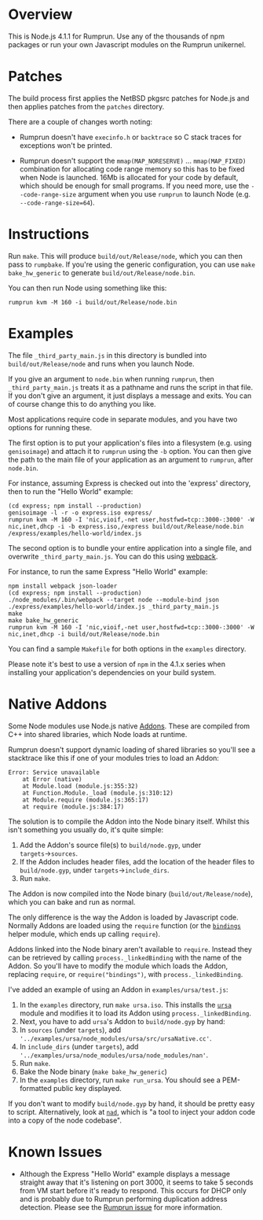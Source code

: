 Overview
========

This is Node.js 4.1.1 for Rumprun. Use any of the thousands of npm packages or run your own Javascript modules on the Rumprun unikernel.

Patches
=======

The build process first applies the NetBSD pkgsrc patches for Node.js and then
applies patches from the `patches` directory.

There are a couple of changes worth noting:

- Rumprun doesn't have `execinfo.h` or `backtrace` so C stack traces for
  exceptions won't be printed.

- Rumprun doesn't support the `mmap(MAP_NORESERVE)` ... `mmap(MAP_FIXED)`
  combination for allocating code range memory so this has to be fixed when
  Node is launched. 16Mb is allocated for your code by default, which should
  be enough for small programs. If you need more, use the `--code-range-size`
  argument when you use `rumprun` to launch Node (e.g. `--code-range-size=64`).

Instructions
============

Run `make`. This will produce `build/out/Release/node`, which you can then pass
to `rumpbake`. If you're using the generic configuration, you can use
`make bake_hw_generic` to generate `build/out/Release/node.bin`.

You can then run Node using something like this:

```shell
rumprun kvm -M 160 -i build/out/Release/node.bin
```

Examples
========

The file `_third_party_main.js` in this directory is bundled into
`build/out/Release/node` and runs when you launch Node.

If you give an argument to `node.bin` when running `rumprun`, then
`_third_party_main.js` treats it as a pathname and runs the script in that file.
If you don't give an argument, it just displays a message and exits. You can 
of course change this to do anything you like.

Most applications require code in separate modules, and you have two
options for running these.

The first option is to put your application's files into a filesystem (e.g.
using `genisoimage`) and attach it to `rumprun` using the `-b` option. You can
then give the path to the main file of your application as an argument to
`rumprun`, after `node.bin`.

For instance, assuming Express is checked out into the 'express' directory,
then to run the "Hello World" example:

```shell
(cd express; npm install --production)
genisoimage -l -r -o express.iso express/
rumprun kvm -M 160 -I 'nic,vioif,-net user,hostfwd=tcp::3000-:3000' -W nic,inet,dhcp -i -b express.iso,/express build/out/Release/node.bin /express/examples/hello-world/index.js
```

The second option is to bundle your entire application into a single file,
and overwrite `_third_party_main.js`. You can do this using
[webpack](http://webpack.github.io/).

For instance, to run the same Express "Hello World" example:

```
npm install webpack json-loader
(cd express; npm install --production)
./node_modules/.bin/webpack --target node --module-bind json ./express/examples/hello-world/index.js _third_party_main.js
make
make bake_hw_generic
rumprun kvm -M 160 -I 'nic,vioif,-net user,hostfwd=tcp::3000-:3000' -W nic,inet,dhcp -i build/out/Release/node.bin
```

You can find a sample `Makefile` for both options in the `examples` directory.

Please note it's best to use a version of `npm` in the 4.1.x series when
installing your application's dependencies on your build system.

Native Addons
=============

Some Node modules use Node.js native
[Addons](https://nodejs.org/api/addons.html). These are compiled from C++ into
shared libraries, which Node loads at runtime.

Rumprun doesn't support dynamic loading of shared libraries so you'll see a
stacktrace like this if one of your modules tries to load an Addon:

```
Error: Service unavailable
    at Error (native)
    at Module.load (module.js:355:32)
    at Function.Module._load (module.js:310:12)
    at Module.require (module.js:365:17)
    at require (module.js:384:17)
```

The solution is to compile the Addon into the Node binary itself. Whilst this
isn't something you usually do, it's quite simple:

1. Add the Addon's source file(s) to `build/node.gyp`, under
   `targets`&rarr;`sources`.
2. If the Addon includes header files, add the location of the header files to
   `build/node.gyp`, under `targets`&rarr;`include_dirs`.
3. Run `make`.

The Addon is now compiled into the Node binary (`build/out/Release/node`),
which you can bake and run as normal.

The only difference is the way the Addon is loaded by Javascript code.
Normally Addons are loaded using the `require` function
(or the [`bindings`](https://github.com/TooTallNate/node-bindings) helper
module, which ends up calling `require`).

Addons linked into the Node binary aren't available to `require`. Instead they
can be retrieved by calling `process._linkedBinding` with the name of the Addon.
So you'll have to modify the module which loads the Addon, replacing `require`,
or `require("bindings")`, with `process._linkedBinding`.

I've added an example of using an Addon in `examples/ursa/test.js`:

1. In the `examples` directory, run `make ursa.iso`. This installs the
   [`ursa`](https://github.com/quartzjer/ursa) module and modifies it to load
   its Addon using `process._linkedBinding`.
2. Next, you have to add `ursa`'s Addon to `build/node.gyp` by hand:
  1. In `sources` (under `targets`), add `'../examples/ursa/node_modules/ursa/src/ursaNative.cc'`.
  2. In `include_dirs` (under `targets`), add `'../examples/ursa/node_modules/ursa/node_modules/nan'`.
3. Run `make`. 
4. Bake the Node binary (`make bake_hw_generic`)
5. In the `examples` directory, run `make run_ursa`. You should see a
   PEM-formatted public key displayed.

If you don't want to modify `build/node.gyp` by hand, it should be pretty easy
to script. Alternatively, look at
[`nad`](https://github.com/thlorenz/nad), which is "a tool to inject your addon
code into a copy of the node codebase".

Known Issues
============

- Although the Express "Hello World" example displays a message straight away
  that it's listening on port 3000, it seems to take 5 seconds from VM start
  before it's ready to respond. This occurs for DHCP only and is probably due
  to Rumprun performing duplication address detection. Please see the
  [Rumprun issue](https://github.com/rumpkernel/rumprun/issues/56) for more
  information.
